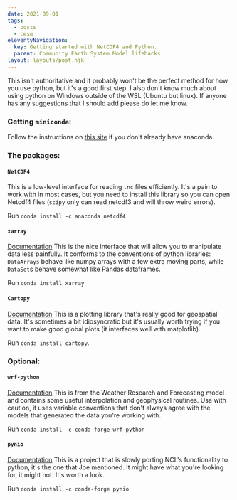 ```yaml
---
date: 2021-09-01
tags:
  - posts
  - cesm
eleventyNavigation:
  key: Getting started with NetCDF4 and Python.
  parent: Community Earth System Model lifehacks
layout: layouts/post.njk
---
```




This isn't authoritative and it probably won't be the perfect method for how you use python, but
it's a good first step. I also don't know much about using python
on Windows outside of the WSL (Ubuntu but linux). If anyone has any suggestions that I should add
please do let me know.


### Getting `miniconda`:

Follow the instructions on [this site](https://docs.conda.io/en/latest/miniconda.html)
if you don't already have anaconda.

### The packages:


#### `NetCDF4`

This is a low-level 
interface for reading `.nc` files efficiently. It's a pain to work with in most cases,
but you need to install this library so you can open Netcdf4 files (`scipy` only
can read netcdf3 and will throw weird errors).

Run `conda install -c anaconda netcdf4`

#### `xarray`

[Documentation](http://xarray.pydata.org/en/stable/getting-started-guide/quick-overview.html)
This is the nice interface that will allow you to manipulate data less painfully. It conforms
to the conventions of python libraries: `DataArrays` behave like numpy arrays with a few extra
moving parts, while `DataSet`s behave somewhat like Pandas dataframes. 

Run `conda install xarray`


#### `Cartopy`

[Documentation](https://scitools.org.uk/cartopy/docs/latest/getting_started/index.html)
This is a plotting library that's really good
for geospatial data. It's sometimes a bit idiosyncratic but it's usually worth trying
if you want to make good global plots (it interfaces well with matplotlib).

Run `conda install cartopy`. 


### Optional:

#### `wrf-python`

[Documentation](https://wrf-python.readthedocs.io/en/latest/installation.html)
This is from the Weather Research and Forecasting model and contains some useful interpolation
and geophysical routines. <span class="todo">Use with caution</span>, it uses variable conventions
that don't always agree with the models that generated the data you're working with.

Run `conda install -c conda-forge wrf-python`

#### `pynio`

[Documentation](https://www.pyngl.ucar.edu/Nio.shtml)
This is a project that is slowly porting NCL's functionality to python, it's the one that Joe mentioned.
It might have what you're looking for, it might not. It's worth a look.

Run `conda install -c conda-forge pynio`




